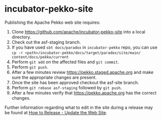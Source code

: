 # incubator-pekko-site

Publishing the Apache Pekko web site requires:

1. Clone https://github.com/apache/incubator-pekko-site into a local directory.
2. Check out the asf-staging branch.
3. If you have used `sbt docs/paradox` in `incubator-pekko` repo, you can use `cp -r <path>/incubator-pekko/docs/target/paradox/site/main/ content/docs/pekko/current`
4. Perform `git add` on the affected files and `git commit`.
5. Perform `git push`.
6. After a few minutes review https://pekko.staged.apache.org and make sure the appropriate changes are present.
7. Once the site has been approved checkout the asf-site branch.
8. Perform `git rebase asf-staging` followed by `git push`.
9. After a few minutes verify that https://pekko.apache.org has the correct changes.

Further information regarding what to edit in the site during a release may be found at 
[How to Release - Update the Web Site](https://cwiki.apache.org/confluence/display/FLUME/How+to+Release#HowtoRelease-Updatethewebsite).
